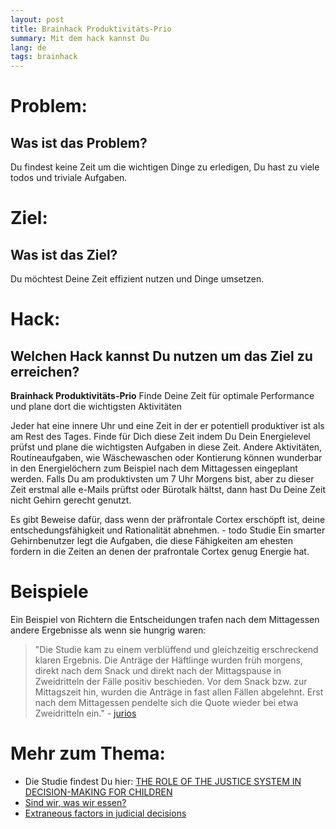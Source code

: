 ```yaml
---
layout: post
title: Brainhack Produktivitäts-Prio
summary: Mit dem hack kannst Du 
lang: de
tags: brainhack
---
```


# Problem:
## Was ist das Problem?
Du findest keine Zeit um die wichtigen Dinge zu erledigen, Du hast zu viele todos und triviale Aufgaben.

# Ziel: 
## Was ist das Ziel?
Du möchtest Deine Zeit effizient nutzen und Dinge umsetzen.

# Hack: 
## Welchen Hack kannst Du nutzen um das Ziel zu erreichen?
**Brainhack Produktivitäts-Prio**
Finde Deine Zeit für optimale Performance und plane dort die wichtigsten Aktivitäten 

Jeder hat eine innere Uhr und eine Zeit in der er potentiell produktiver ist als am Rest des Tages.
Finde für Dich diese Zeit indem Du Dein Energielevel prüfst und plane die wichtigsten Aufgaben in diese Zeit.
Andere Aktivitäten, Routineaufgaben, wie Wäschewaschen oder Kontierung können wunderbar in den Energielöchern zum Beispiel nach dem Mittagessen eingeplant werden.
Falls Du am produktivsten um 7 Uhr Morgens bist, aber zu dieser Zeit erstmal alle e-Mails prüftst oder Bürotalk hältst, dann hast Du Deine Zeit nicht Gehirn gerecht genutzt.

Es gibt Beweise dafür, dass wenn der präfrontale Cortex erschöpft ist, deine entschedungsfähigkeit und Rationalität abnehmen. - todo Studie 
Ein smarter Gehirnbenutzer legt die Aufgaben, die diese Fähigkeiten am ehesten fordern in die Zeiten an denen der prafrontale Cortex genug Energie hat.

# Beispiele
Ein Beispiel von Richtern die Entscheidungen trafen nach dem Mittagessen andere Ergebnisse als wenn sie hungrig waren:

> "Die Studie kam zu einem verblüffend und gleichzeitig erschreckend klaren Ergebnis. 
Die Anträge der Häftlinge wurden früh morgens, direkt nach dem Snack und direkt nach der Mittagspause in Zweidritteln der Fälle positiv beschieden. 
Vor dem Snack bzw. zur Mittagszeit hin, wurden die Anträge in fast allen Fällen abgelehnt.
Erst nach dem Mittagessen pendelte sich die Quote wieder bei etwa Zweidritteln ein." - [jurios](https://jurios.de/2018/04/17/studie-hungrige-richter-faellen-haertere-urteile/)



# Mehr zum Thema:
- Die Studie findest Du hier: [THE ROLE OF THE JUSTICE SYSTEM IN DECISION-MAKING FOR
CHILDREN](https://www.judiciary.uk/wp-content/uploads/2018/04/spt-ryder-bapscan-april2018.pdf)
- [Sind wir, was wir essen?](https://www.psychologie.ch/sind-wir-was-wir-essen)
- [Extraneous factors in judicial decisions](https://www.pnas.org/doi/10.1073/pnas.1018033108)
